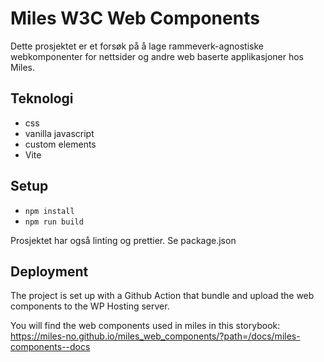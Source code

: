 # Miles W3C Web Components

Dette prosjektet er et forsøk på å lage rammeverk-agnostiske webkomponenter for nettsider og andre web baserte applikasjoner hos Miles.

## Teknologi

- css
- vanilla javascript
- custom elements
- Vite

## Setup

- `npm install`
- `npm run build`

Prosjektet har også linting og prettier. Se package.json

## Deployment

The project is set up with a Github Action that bundle and upload the web components to the WP Hosting server.

You will find the web components used in miles in this storybook:
https://miles-no.github.io/miles_web_components/?path=/docs/miles-components--docs
